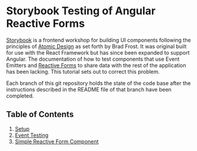# Storybook Testing of Angular Reactive Forms
[Storybook](https://storybook.js.org/) is a frontend workshop for building UI components following the principles of [Atomic Design](https://atomicdesign.bradfrost.com/) as set forth by Brad Frost. It was original built for use with the React Framework but has since been expanded to support Angular. The documentation of how to test components that use Event Emitters and [Reactive Forms](https://angular.dev/guide/forms/reactive-forms) to share data with the rest of the application has been lacking. This tutorial sets out to correct this problem.

Each branch of this git repository holds the state of the code base after the instructions described in the README file of that branch have been completed.

## Table of Contents
1. [Setup](https://github.com/michael-lloyd-morris/storybook-angular-reactive-forms/tree/ch1-setup)
2. [Event Testing](https://github.com/michael-lloyd-morris/storybook-angular-reactive-forms/tree/ch2-event-testing)
3. [Simple Reactive Form Component](https://github.com/michael-lloyd-morris/storybook-angular-reactive-forms/tree/ch3-simple-reactive-form-component)